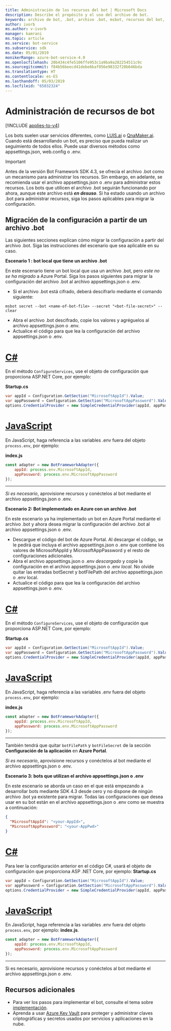 ```yaml
---
title: Administración de los recursos del bot | Microsoft Docs
description: Describe el propósito y el uso del archivo de bot.
keywords: archivo de bot, .bot, archivo .bot, msbot, recursos del bot, administrar recursos del bot
author: ivorb
ms.author: v-ivorb
manager: kamrani
ms.topic: article
ms.service: bot-service
ms.subservice: sdk
ms.date: 05/01/2019
monikerRange: azure-bot-service-4.0
ms.openlocfilehash: 20b434c4fe5106ffe953c1a9ba9a282254511c9c
ms.sourcegitcommit: f84b56beecd41debe6baf056e98332f20b646bda
ms.translationtype: HT
ms.contentlocale: es-ES
ms.lasthandoff: 05/03/2019
ms.locfileid: "65032324"
---
```

# <a name="manage-bot-resources"></a>Administración de recursos de bot

[!INCLUDE [applies-to-v4](../includes/applies-to.md)]

Los bots suelen usar servicios diferentes, como [LUIS.ai](https://luis.ai) o [QnaMaker.ai](https://qnamaker.ai). Cuando está desarrollando un bot, es preciso que pueda realizar un seguimiento de todos ellos. Puede usar diversos métodos como appsettings.json, web.config o .env. 

> [!IMPORTANT]
> Antes de la versión Bot Framework SDK 4.3, se ofrecía el archivo .bot como un mecanismo para administrar los recursos. Sin embargo, en adelante, se recomienda usar el archivo appsettings.json o .env para administrar estos recursos. Los bots que utilicen el archivo .bot seguirán funcionando por ahora, aunque este archivo está **_en desuso_**. Si ha estado usando un archivo .bot para administrar recursos, siga los pasos aplicables para migrar la configuración. 

## <a name="migrating-settings-from-bot-file"></a>Migración de la configuración a partir de un archivo .bot
Las siguientes secciones explican cómo migrar la configuración a partir del archivo .bot. Siga las instrucciones del escenario que sea aplicable en su caso.

**Escenario 1 : bot local que tiene un archivo .bot**

En este escenario tiene un bot local que usa un archivo .bot, pero _este no se ha migrado_ a Azure Portal. Siga los pasos siguientes para migrar la configuración del archivo .bot al archivo appsettings.json o .env.

- Si el archivo .bot está cifrado, deberá descifrarlo mediante el comando siguiente:

```cli
msbot secret --bot <name-of-bot-file> --secret "<bot-file-secret>" --clear
```

- Abra el archivo .bot descifrado, copie los valores y agréguelos al archivo appsettings.json o .env.
- Actualice el código para que lea la configuración del archivo appsettings.json o .env.

# <a name="ctabcsharp"></a>[C#](#tab/csharp)

En el método `ConfigureServices`, use el objeto de configuración que proporciona ASP.NET Core, por ejemplo: 

**Startup.cs**
```csharp
var appId = Configuration.GetSection("MicrosoftAppId").Value;
var appPassword = Configuration.GetSection("MicrosoftAppPassword").Value;
options.CredentialProvider = new SimpleCredentialProvider(appId, appPassword);
```
# <a name="javascripttabjs"></a>[JavaScript](#tab/js)

En JavaScript, haga referencia a las variables .env fuera del objeto `process.env`, por ejemplo:
   
**index.js**

```js
const adapter = new BotFrameworkAdapter({
    appId: process.env.MicrosoftAppId,
    appPassword: process.env.MicrosoftAppPassword
});
```
---

*Si es necesario*, aprovisione recursos y conéctelos al bot mediante el archivo appsettings.json o .env.

**Escenario 2: Bot implementado en Azure con un archivo .bot**

En este escenario ya ha implementado un bot en Azure Portal mediante el archivo .bot y ahora desea migrar la configuración del archivo .bot al archivo appsettings.json o .env.

- Descargue el código del bot de Azure Portal. Al descargar el código, se le pedirá que incluya el archivo appsettings.json o .env que contiene los valores de MicrosoftAppId y MicrosoftAppPassword y el resto de configuraciones adicionales. 
- Abra el archivo appsettings.json o .env _descargado_ y copie la configuración en el archivo appsettings.json o .env _local_. No olvide quitar las entradas botSecret y botFilePath del archivo appsettings.json o .env local.
- Actualice el código para que lea la configuración del archivo appsettings.json o .env.

# <a name="ctabcsharp"></a>[C#](#tab/csharp)
En el método `ConfigureServices`, use el objeto de configuración que proporciona ASP.NET Core, por ejemplo: 

**Startup.cs**
```csharp
var appId = Configuration.GetSection("MicrosoftAppId").Value;
var appPassword = Configuration.GetSection("MicrosoftAppPassword").Value;
options.CredentialProvider = new SimpleCredentialProvider(appId, appPassword);
```
# <a name="javascripttabjs"></a>[JavaScript](#tab/js)
En JavaScript, haga referencia a las variables .env fuera del objeto `process.env`, por ejemplo:
   
**index.js**

```js
const adapter = new BotFrameworkAdapter({
    appId: process.env.MicrosoftAppId,
    appPassword: process.env.MicrosoftAppPassword
});
```
---

También tendrá que quitar `botFilePath` y `botFileSecret` de la sección **Configuración de la aplicación** en **Azure Portal**.

*Si es necesario*, aprovisione recursos y conéctelos al bot mediante el archivo appsettings.json o .env.

**Escenario 3: bots que utilizan el archivo appsettings.json o .env**

En este escenario se aborda un caso en el que está empezando a desarrollar bots mediante SDK 4.3 desde cero y no dispone de ningún archivo .bot ya existente para migrar. Todas las configuraciones que desea usar en su bot están en el archivo appsettings.json o .env como se muestra a continuación:

```JSON
{
  "MicrosoftAppId": "<your-AppId>",
  "MicrosoftAppPassword": "<your-AppPwd>"
}
```

# <a name="ctabcsharp"></a>[C#](#tab/csharp)

Para leer la configuración anterior en el código C#, usará el objeto de configuración que proporciona ASP .NET Core, por ejemplo: **Startup.cs**
```csharp
var appId = Configuration.GetSection("MicrosoftAppId").Value;
var appPassword = Configuration.GetSection("MicrosoftAppPassword").Value;
options.CredentialProvider = new SimpleCredentialProvider(appId, appPassword);
```

# <a name="javascripttabjs"></a>[JavaScript](#tab/js)
En JavaScript, haga referencia a las variables .env fuera del objeto `process.env`, por ejemplo: **index.js**.
```js
const adapter = new BotFrameworkAdapter({
    appId: process.env.MicrosoftAppId,
    appPassword: process.env.MicrosoftAppPassword
});
```

---

Si es necesario, aprovisione recursos y conéctelos al bot mediante el archivo appsettings.json o .env.

## <a name="additional-resources"></a>Recursos adicionales
- Para ver los pasos para implementar el bot, consulte el tema sobre [implementación](../bot-builder-deploy-az-cli.md).
- Aprenda a usar [Azure Key Vault](https://docs.microsoft.com/en-us/azure/key-vault/key-vault-overview) para proteger y administrar claves criptográficas y secretos usados por servicios y aplicaciones en la nube.
